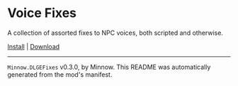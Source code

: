 # Voice Fixes

A collection of assorted fixes to NPC voices, both scripted and otherwise.

[Install](https://hitman-resources.netlify.app/smf-install-link/https://github.com/Ocean-Minnow/Minnow.DLGE-Fixes/releases/latest/download/mod.framework.zip) | [Download](https://github.com/Ocean-Minnow/Minnow.DLGE-Fixes/releases/latest/download/mod.framework.zip)

---

`Minnow.DLGEFixes` v0.3.0, by Minnow. This README was automatically generated from the mod's manifest.
